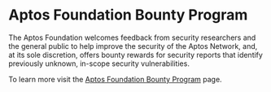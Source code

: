 # Aptos Foundation Bounty Program

The Aptos Foundation welcomes feedback from security researchers and the general public to help improve the security of the Aptos Network, and, at its sole discretion, offers bounty rewards for security reports that identify previously unknown, in-scope security vulnerabilities.

To learn more visit the [Aptos Foundation Bounty Program](https://hackenproof.com/aptos/aptos-network) page.
